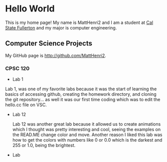 # Hello World

This is my home page! My name is MattHenri2 and I am a student at [Cal State Fullerton](http://www.fullerton.edu/) and my major is computer engineering.

## Computer Science Projects

My GitHub page is http://github.com/MattHenri2.

### CPSC 120

* Lab 1

 Lab 1, was one of my favorite labs because it was the start of learning the basics of accessing github, creating the homework directory, and cloning the git repository... as well it was our first time coding which was to edit the hello.cc file on VSC.

* Lab 12
  
  Lab 12 was another great lab because it allowed us to create animations which I thought was pretty interesting and cool, seeing the examples on the READ.ME change color and move. Another reason I liked this lab was how to get the colors with numbers like 0 or 0.0 which is the darkest and 255 or 1.0, being the brightest.

* Lab 
